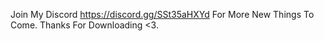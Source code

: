 Join My Discord https://discord.gg/SSt35aHXYd
For More New Things To Come.
Thanks For Downloading <3.
